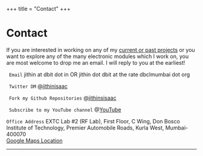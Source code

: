 +++ 
title = "Contact"
+++

# Contact



If you are interested in working on any of my [current or past projects](/projects) or you want to explore any of the many electronic modules which I work on, you are most welcome to drop me an email. I will reply to you at the earliest! 

``` Email``` jithin at dbit dot in OR jithin dot dbit at the rate dbclmumbai dot org 

``` Twitter DM```  @[jithinisaac](https://twitter.com/jithinisaac/)

``` Fork my Github Repositories```  @[jithinsisaac](https://github.com/jithinsisaac/)

``` Subscribe to my YouTube channel```  @[YouTube](https://www.youtube.com/channel/UCn7YD1HaO6jQZvlJ2piMxmg/playlists)

``` Office Address ```
EXTC Lab #2 (RF Lab), First Floor, C Wing,
Don Bosco Institute of Technology,
Premier Automobile Roads,
Kurla West, 
Mumbai-400070  
[Google Maps Location](https://goo.gl/maps/93D36PQsyrbEKHNe7)   


---

